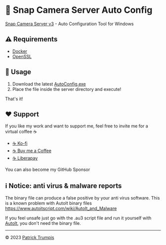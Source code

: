 # 👻 Snap Camera Server Auto Config
[Snap Camera Server v3](https://github.com/ptrumpis/snap-camera-server) - Auto Configuration Tool for Windows

## ⚠️ Requirements
- [Docker](https://www.docker.com/)
- [OpenSSL](https://slproweb.com/products/Win32OpenSSL.html)

## 🚀 Usage
1. Download the latest [AutoConfig.exe](https://github.com/ptrumpis/snap-camera-server-auto-config/releases)
2. Place the file inside the server directory and execute!

That's it!

## ❤️ Support
If you like my work and want to support me, feel free to invite me for a virtual coffee ☕

- [☕ Ko-fi](https://ko-fi.com/ptrumpis)
- [☕ Buy me a Coffee](https://www.buymeacoffee.com/ptrumpis)
- [☕ Liberapay](https://liberapay.com/ptrumpis/)

You can also become my GitHub Sponsor

## ℹ️ Notice: anti virus & malware reports
The binary file can produce a false positive by your anti virus software. This is a known problem with AutoIt binary files https://www.autoitscript.com/wiki/AutoIt_and_Malware

If you feel unsafe just go with the .au3 script file and run it yourself with [AutoIt](https://www.autoitscript.com/site/autoit/downloads/), you don't need the binary file.

---

© 2023 [Patrick Trumpis](https://github.com/ptrumpis)
